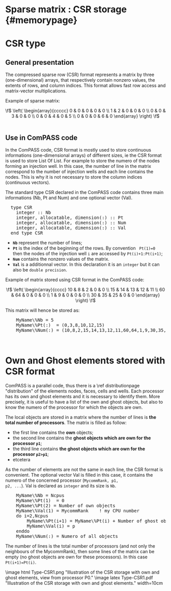 Sparse matrix : CSR storage    {#memorypage}
===========================

# CSR type

## General presentation


The compressed sparse row (CSR) format represents a matrix
by three (one-dimensional) arrays, that respectively contain
nonzero values, the extents of rows, and column indices.
This format allows fast row access and matrix-vector
multiplications. <br>

Example of sparse matrix:  <br>
<center>
\f$
\left( \begin{array}{ccccc}
0 & 0 & 0 & 0 & 0 \\
1 & 2 & 0 & 0 & 0 \\
0 & 0 & 3 & 0 & 0 \\
0 & 0 & 4 & 0 & 5 \\
0 & 0 & 0 & 6 & 0 \end{array} \right)
\f$
</center> <br>


## Use in ComPASS code


In the ComPASS code, CSR format is mostly used to store continuous
informations (one-dimensional arrays) of different sizes,
ie the CSR format is used to store List Of List.
For example to store the numero of the nodes forming an
injection well. In this case, the number of line in the matrix correspond to
the number of injection wells and each line contains the nodes.
This is why it is not necessary to store the column
indices (continuous vectors).  <br>

The standard type CSR declared in the ComPASS code contains three main
informations (Nb, Pt and Num) and one optional vector (Val).

<pre class="fragment">
  type CSR
    integer :: Nb
    integer, allocatable, dimension(:) :: Pt
    integer, allocatable, dimension(:) :: Num
    integer, allocatable, dimension(:) :: Val
  end type CSR
</pre>

<ul>
<li> <b><code>Nb</code></b> represent the number of lines; </li>
<li> <b><code>Pt</code></b> is the index of the beginning of the rows.
By convention <code> Pt(1)=0 </code> then the nodes of the
injection well <code>i</code> are accessed by
<code>Pt(i)+1:Pt(i+1)</code>;     </li>
<li> <b><code>Num</code></b> contains the nonzero values of the matrix. </li>
<li> <b><code>Val</code></b> is a additionnal vector. In this declaration
it is an <code>integer</code> but it can also be
<code>double precision</code>. </li>
</ul>



Example of matrix stored using CSR format in the ComPASS code:   <br>
<center>
\f$
\left( \begin{array}{cccc}
10 & 8 & 2 & 0 & 0 \\
15 & 14 & 13 & 12 & 11 \\
60 & 64 & 0 & 0 & 0 \\
1 & 9 & 0 & 0 & 0 \\
30 & 35 & 25 & 0 & 0 \end{array} \right)
\f$
</center>

This matrix will hence be stored as:
<pre class="fragment">
    MyName\%Nb = 5
    MyName\%Pt(:)  = (0,3,8,10,12,15)
    MyName\%Num(:) = (10,8,2,15,14,13,12,11,60,64,1,9,30,35,25)
</pre><br>


# Own and Ghost elements stored with CSR format

ComPASS is a parallel code, thus there is a
\ref distributionpage "distribution" of the elements
nodes, faces, cells and wells. Each processor has its
own and ghost elements and it is necessary to identify
them. More precisely, it is useful to
have a list of the own and ghost objects,
but also to know the numero of the processor for
which the objects are own.                                 <br>

The local objects are stored in a matrix where the
number of lines is <b>the total number of processors</b>.
The matrix is filled as follow:
<ul>
<li> the first line contains the <b>own</b> objects; </li>
<li> the second line contains the <b>ghost objects which
are own for the processor <code>p1</code></b>;   </li>
<li> the third line contains <b>the ghost objects which
are own for the processor <code>p2>p1</code></b>; </li>
<li> etcetera </li>
</ul>

As the number of elements are not the same in each line,
the CSR format is convenient. The optional vector Val
is filled in this case, it contains the numero of the
concerned processor (<code>MycommRank, p1, p2, ...</code>).
Val is declared as <code>integer</code> and its size
is <code>Nb</code>.

<pre class="fragment">
    MyName\%Nb = Ncpus
    MyName\%Pt(1)  = 0
    MyName\%Pt(2) = Number of own objects
    MyName\%Val(1) = MycommRank    ! my CPU number
    do i=2,Ncpus
        MyName\%Pt(i+1) = MyName\%Pt(i) + Number of ghost objects which are own for processor p
        MyName\%Val(i) = p
    enddo
    MyName\%Num(:) = Numero of all objects
</pre>

The number of lines is the total number of processors
(and not only the neighbours of the MycommRank), then
some lines of the matrix can be empty (no ghost objects
are own for these processors). In this case
<code>Pt(i+1)=Pt(i)</code>.        <br>

\image html Type-CSR1.png "Illustration of the CSR storage with own and ghost elements, view from processor P0."
\image latex Type-CSR1.pdf "Illustration of the CSR storage with own and ghost elements." width=10cm


<br>
